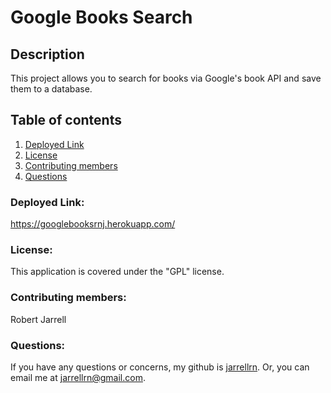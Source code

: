 # Google Books Search

## Description

This project allows you to search for books via Google's book API and save them to a database.

## Table of contents

1. [Deployed Link](#deploy)
2. [License](#license)
3. [Contributing members](#contributing)
4. [Questions](#questions)

### Deployed Link: <a name="deploy"></a>

https://googlebooksrnj.herokuapp.com/

### License: <a name="license"></a>

This application is covered under the "GPL" license.

### Contributing members: <a name="contributing"></a>

Robert Jarrell

### Questions: <a name="questions"></a>

If you have any questions or concerns, my github is [jarrellrn](https://github.com/jarrellrn). Or, you can email me at jarrellrn@gmail.com.
